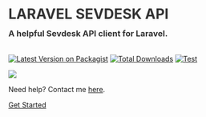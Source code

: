 <h1 style="color: #333333; font-weight: bold; margin: 0.75rem 0">LARAVEL SEVDESK API</h1>
<h3 style="color: #333333; font-weight: bold; margin-top: 0; margin-bottom: 2rem">A helpful Sevdesk API client for Laravel.</h3>

[![Latest Version on Packagist](https://img.shields.io/packagist/v/exlo89/laravel-sevdesk-api.svg?style=flat-square)](https://packagist.org/packages/exlo89/laravel-sevdesk-api)
[![Total Downloads](https://img.shields.io/packagist/dt/exlo89/laravel-sevdesk-api.svg?style=flat-square)](https://packagist.org/packages/exlo89/laravel-sevdesk-api)
[![Test](https://github.com/exlo89/laravel-sevdesk-api/actions/workflows/testing.yml/badge.svg?branch=main)](https://github.com/exlo89/laravel-sevdesk-api/actions/workflows/testing.yml)

[![](https://img.shields.io/badge/LinkedIn-0077B5?style=for-the-badge&logo=linkedin&logoColor=white)](https://www.linkedin.com/in/martin-appelmann/)

Need help? Contact me [here](https://martin-appelmann.de "{rel='dofollow'}").


<p class="buttons">
    <a href="#/gettingstarted">Get Started</a>    
</p>
